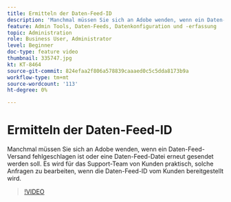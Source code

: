 ```yaml
---
title: Ermitteln der Daten-Feed-ID
description: 'Manchmal müssen Sie sich an Adobe wenden, wenn ein Daten-Feed-Versand fehlgeschlagen ist oder eine Daten-Feed-Datei erneut gesendet werden soll. Es wird für das Support-Team von Kunden praktisch, solche Anfragen zu bearbeiten, wenn die Daten-Feed-ID vom Kunden bereitgestellt wird. '
feature: Admin Tools, Daten-Feeds, Datenkonfiguration und -erfassung
topic: Administration
role: Business User, Administrator
level: Beginner
doc-type: feature video
thumbnail: 335747.jpg
kt: KT-8464
source-git-commit: 824efaa2f806a578839caaaed0c5c5dda8173b9a
workflow-type: tm+mt
source-wordcount: '113'
ht-degree: 0%

---
```



# Ermitteln der Daten-Feed-ID

Manchmal müssen Sie sich an Adobe wenden, wenn ein Daten-Feed-Versand fehlgeschlagen ist oder eine Daten-Feed-Datei erneut gesendet werden soll. Es wird für das Support-Team von Kunden praktisch, solche Anfragen zu bearbeiten, wenn die Daten-Feed-ID vom Kunden bereitgestellt wird.


>[!VIDEO](https://video.tv.adobe.com/v/335747/?quality=12&learn=on)